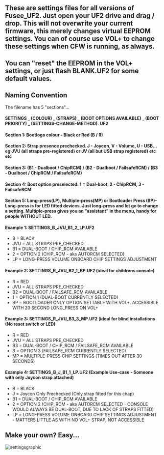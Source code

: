 ## These are settings files for all versions of Fusee_UF2. Just open your UF2 drive and drag / drop. This will not overwrite your current firmware, this merely changes virtual EEPROM settings. You can of course use VOL+ to change these settings when CFW is running, as always.

## You can "reset" the EEPROM in the VOL+ settings, or just flash BLANK.UF2 for some default values.

## Naming Convention

The filename has 5 "sections"...

#### SETTINGS _ (COLOUR) _ (STRAPS) _ (BOOT OPTIONS AVAILABLE) _ (BOOT PRIORITY) _ (SETTINGS-CHANGE-METHOD). UF2

#### Section 1: Bootlogo colour - Black or Red (B / R)

#### Section 2: Strap presence prechecked. J - Joycon, V - Volume, U - USB... eg JVU (all straps pre-registered) or JV (all but USB strap registered) etc etc

#### Section 3: (B1 - Dualboot / ChipRCM) / (B2 - Dualboot / FailsafeRCM) / (B3 - Dualboot / ChipRCM / FailsafeRCM)

#### Section 4: Boot option preselected. 1 = Dual-boot, 2 - ChipRCM, 3 - FailsafeRCM

#### Section 5: Long-press(LP), Multiple-press(MP) or Bootloader Press (BP)- Long-press is for LED fitted devices. Just long-press and let go to change a setting. Multiple-press gives you an "assistant" in the menu, handy for people WITHOUT LED.


#### Example 1: SETTINGS_B_JVU_B1_2_LP.UF2
- B = BLACK
- JVU = ALL STRAPS PRE_CHECKED
- B1 = DUAL-BOOT / CHIP_RCM AVAILABLE
- 2 = OPTION 2 (CHIP_RCM - aka AUTORCM SELECTED)
- LP = LONG-PRESS VOLUME ONBOARD CHIP SETTINGS ADJUSTMENT


#### Example 2: SETTINGS_R_JVU_B2_1_BP.UF2 (ideal for childrens console)
- R = RED
- JVU = ALL STRAPS PRE_CHECKED
- B2 = DUAL-BOOT / FAILSAFE_RCM AVAILABLE
- 1 = OPTION 1 (DUAL-BOOT CURRENTLY SELECTED)
- BP = BOOTLOADER ONLY OPTION SETTABLE WITH VOL+. ACCESSIBLE WITH 20 SECOND LONG_PRESS ON VOL+


#### Example 3: SETTINGS_R_JVU_B3_3_MP.UF2 (ideal for blind installations (No reset switch or LED)
- R = RED
- JVU = ALL STRAPS PRE_CHECKED
- B3 = DUAL-BOOT / CHIP_RCM / FAILSAFE_RCM AVAILABLE
- 3 = OPTION 3 (FAILSAFE_RCM CURRENTLY SELECTED)
- MP = MULTIPLE-PRESS CHIP SETTINGS (TIMES OUT AFTER 30 SECONDS)

#### Example 4: SETTINGS_B_J_B1_1_LP.UF2 (Example Use-case - Someone with only Joycon strap attached)
- B = BLACK
- J = Joycon Only Prechecked (Only strap fitted for this chap)
- B1 = DUAL-BOOT / CHIP_RCM AVAILABLE
- 2 = OPTION 2 (CHIP_RCM - aka AUTORCM SELECTED - CONSOLE WOULD ALWAYS BE DUAL-BOOT, DUE TO LACK OF STRAPS FITTED)
- LP = LONG-PRESS VOLUME ONBOARD CHIP SETTINGS ADJUSTMENT - MATTERS LITTLE AS WITH NO VOL+ STRAP, NOT ACCESSIBLE

## Make your own? Easy...
![settingsgraphic](https://user-images.githubusercontent.com/41282276/172249882-cffa847a-9cb9-408e-9b36-6d4df604d758.jpg)
